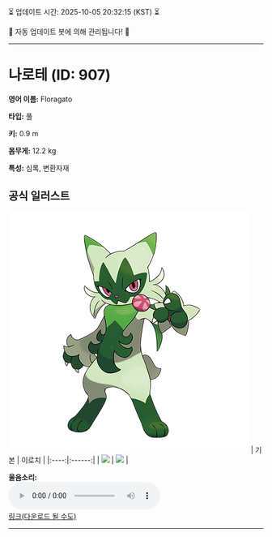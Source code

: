
⏳ 업데이트 시간: 2025-10-05 20:32:15 (KST) ⏳

🤖 자동 업데이트 봇에 의해 관리됩니다! 🤖

---

# 나로테 (ID: 907)
**영어 이름:** Floragato

**타입:** 풀

**키:** 0.9 m

**몸무게:** 12.2 kg

**특성:** 심록, 변환자재

## 공식 일러스트
![](https://raw.githubusercontent.com/PokeAPI/sprites/master/sprites/pokemon/other/official-artwork/907.png)
| 기본 | 이로치 |
|:----:|:------:|
| <img src="http://play.pokemonshowdown.com/sprites/ani/floragato.gif" width="200"> | <img src="http://play.pokemonshowdown.com/sprites/ani-shiny/floragato.gif" width="200"> |

**울음소리:**<br><audio controls src="https://raw.githubusercontent.com/PokeAPI/cries/main/cries/pokemon/latest/907.ogg"></audio><br> [링크(다운로드 될 수도)](https://raw.githubusercontent.com/PokeAPI/cries/main/cries/pokemon/latest/907.ogg)


---
